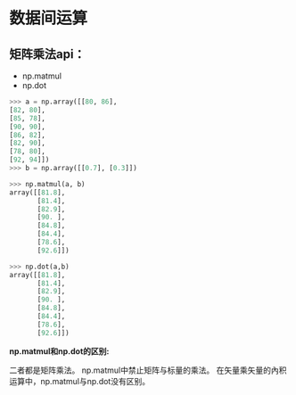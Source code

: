 # 数据间运算

## 矩阵乘法api：

- np.matmul
- np.dot

```python
>>> a = np.array([[80, 86],
[82, 80],
[85, 78],
[90, 90],
[86, 82],
[82, 90],
[78, 80],
[92, 94]])
>>> b = np.array([[0.7], [0.3]])

>>> np.matmul(a, b)
array([[81.8],
       [81.4],
       [82.9],
       [90. ],
       [84.8],
       [84.4],
       [78.6],
       [92.6]])

>>> np.dot(a,b)
array([[81.8],
       [81.4],
       [82.9],
       [90. ],
       [84.8],
       [84.4],
       [78.6],
       [92.6]])
```

**np.matmul和np.dot的区别:**

二者都是矩阵乘法。 np.matmul中禁止矩阵与标量的乘法。 在矢量乘矢量的內积运算中，np.matmul与np.dot没有区别。